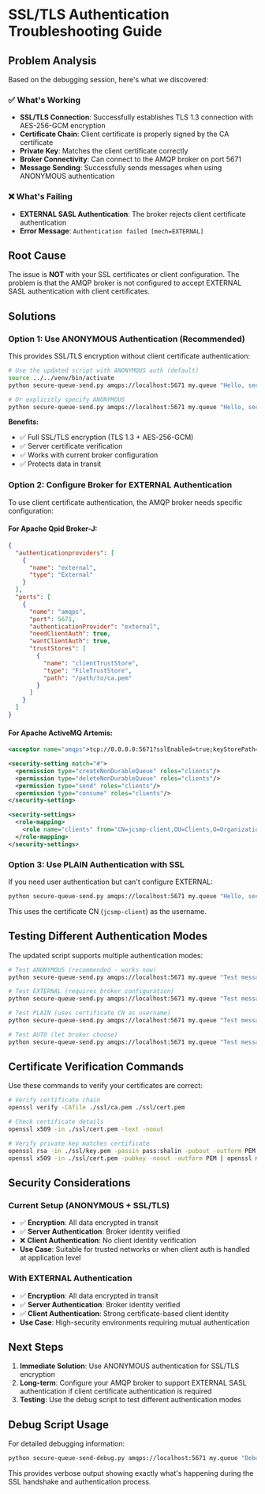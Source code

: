 # SSL/TLS Authentication Troubleshooting Guide

## Problem Analysis

Based on the debugging session, here's what we discovered:

### ✅ What's Working
- **SSL/TLS Connection**: Successfully establishes TLS 1.3 connection with AES-256-GCM encryption
- **Certificate Chain**: Client certificate is properly signed by the CA certificate
- **Private Key**: Matches the client certificate correctly
- **Broker Connectivity**: Can connect to the AMQP broker on port 5671
- **Message Sending**: Successfully sends messages when using ANONYMOUS authentication

### ❌ What's Failing
- **EXTERNAL SASL Authentication**: The broker rejects client certificate authentication
- **Error Message**: `Authentication failed [mech=EXTERNAL]`

## Root Cause

The issue is **NOT** with your SSL certificates or client configuration. The problem is that the AMQP broker is not configured to accept EXTERNAL SASL authentication with client certificates.

## Solutions

### Option 1: Use ANONYMOUS Authentication (Recommended)
This provides SSL/TLS encryption without client certificate authentication:

```bash
# Use the updated script with ANONYMOUS auth (default)
source ../../venv/bin/activate
python secure-queue-send.py amqps://localhost:5671 my.queue "Hello, secure world!"

# Or explicitly specify ANONYMOUS
python secure-queue-send.py amqps://localhost:5671 my.queue "Hello, secure world!" ANONYMOUS
```

**Benefits:**
- ✅ Full SSL/TLS encryption (TLS 1.3 + AES-256-GCM)
- ✅ Server certificate verification
- ✅ Works with current broker configuration
- ✅ Protects data in transit

### Option 2: Configure Broker for EXTERNAL Authentication
To use client certificate authentication, the AMQP broker needs specific configuration:

#### For Apache Qpid Broker-J:
```json
{
  "authenticationproviders": [
    {
      "name": "external",
      "type": "External"
    }
  ],
  "ports": [
    {
      "name": "amqps",
      "port": 5671,
      "authenticationProvider": "external",
      "needClientAuth": true,
      "wantClientAuth": true,
      "trustStores": [
        {
          "name": "clientTrustStore",
          "type": "FileTrustStore",
          "path": "/path/to/ca.pem"
        }
      ]
    }
  ]
}
```

#### For Apache ActiveMQ Artemis:
```xml
<acceptor name="amqps">tcp://0.0.0.0:5671?sslEnabled=true;keyStorePath=/path/to/broker.p12;keyStorePassword=password;trustStorePath=/path/to/truststore.p12;trustStorePassword=password;needClientAuth=true</acceptor>

<security-setting match="#">
  <permission type="createNonDurableQueue" roles="clients"/>
  <permission type="deleteNonDurableQueue" roles="clients"/>
  <permission type="send" roles="clients"/>
  <permission type="consume" roles="clients"/>
</security-setting>

<security-settings>
  <role-mapping>
    <role name="clients" from="CN=jcsmp-client,OU=Clients,O=Organization,L=City,ST=State,C=US"/>
  </role-mapping>
</security-settings>
```

### Option 3: Use PLAIN Authentication with SSL
If you need user authentication but can't configure EXTERNAL:

```bash
python secure-queue-send.py amqps://localhost:5671 my.queue "Hello, secure world!" PLAIN
```

This uses the certificate CN (`jcsmp-client`) as the username.

## Testing Different Authentication Modes

The updated script supports multiple authentication modes:

```bash
# Test ANONYMOUS (recommended - works now)
python secure-queue-send.py amqps://localhost:5671 my.queue "Test message" ANONYMOUS

# Test EXTERNAL (requires broker configuration)
python secure-queue-send.py amqps://localhost:5671 my.queue "Test message" EXTERNAL

# Test PLAIN (uses certificate CN as username)
python secure-queue-send.py amqps://localhost:5671 my.queue "Test message" PLAIN

# Test AUTO (let broker choose)
python secure-queue-send.py amqps://localhost:5671 my.queue "Test message" AUTO
```

## Certificate Verification Commands

Use these commands to verify your certificates are correct:

```bash
# Verify certificate chain
openssl verify -CAfile ./ssl/ca.pem ./ssl/cert.pem

# Check certificate details
openssl x509 -in ./ssl/cert.pem -text -noout

# Verify private key matches certificate
openssl rsa -in ./ssl/key.pem -passin pass:shalin -pubout -outform PEM | openssl md5
openssl x509 -in ./ssl/cert.pem -pubkey -noout -outform PEM | openssl md5
```

## Security Considerations

### Current Setup (ANONYMOUS + SSL/TLS)
- ✅ **Encryption**: All data encrypted in transit
- ✅ **Server Authentication**: Broker identity verified
- ❌ **Client Authentication**: No client identity verification
- **Use Case**: Suitable for trusted networks or when client auth is handled at application level

### With EXTERNAL Authentication
- ✅ **Encryption**: All data encrypted in transit  
- ✅ **Server Authentication**: Broker identity verified
- ✅ **Client Authentication**: Strong certificate-based client identity
- **Use Case**: High-security environments requiring mutual authentication

## Next Steps

1. **Immediate Solution**: Use ANONYMOUS authentication for SSL/TLS encryption
2. **Long-term**: Configure your AMQP broker to support EXTERNAL SASL authentication if client certificate authentication is required
3. **Testing**: Use the debug script to test different authentication modes

## Debug Script Usage

For detailed debugging information:

```bash
python secure-queue-send-debug.py amqps://localhost:5671 my.queue "Debug message" [AUTH_MODE]
```

This provides verbose output showing exactly what's happening during the SSL handshake and authentication process.
